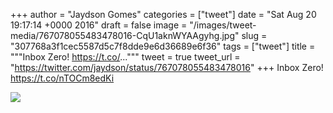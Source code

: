 
+++
author = "Jaydson Gomes"
categories = ["tweet"]
date = "Sat Aug 20 19:17:14 +0000 2016"
draft = false
image = "/images/tweet-media/767078055483478016-CqU1aknWYAAgyhg.jpg"
slug = "307768a3f1cec5587d5c7f8dde9e6d36689e6f36"
tags = ["tweet"]
title = """Inbox Zero! https://t.co/..."""
tweet = true
tweet_url = "https://twitter.com/jaydson/status/767078055483478016"
+++
Inbox Zero! https://t.co/nTOCm8edKi

![](/images/tweet-media/767078055483478016-CqU1aknWYAAgyhg.jpg)